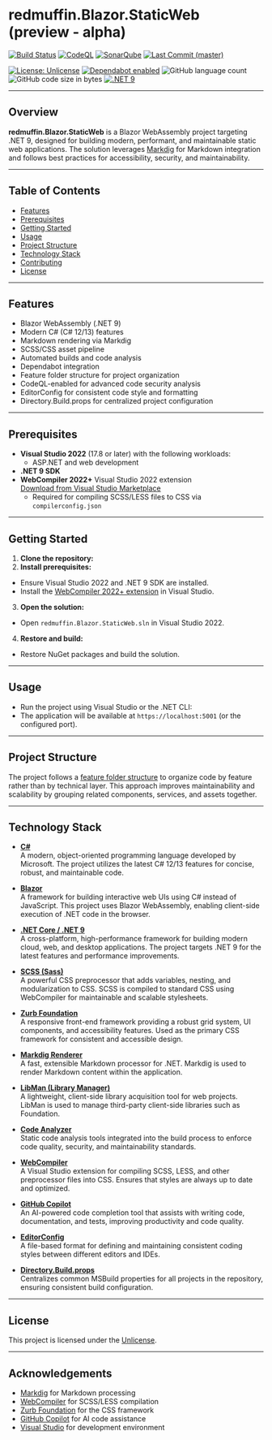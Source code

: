 # redmuffin.Blazor.StaticWeb (preview - alpha)

[![Build Status](https://github.com/michaelvolz/redmuffin.Blazor.Static/actions/workflows/azure-static-web-apps-lively-cliff-0945be603.yml/badge.svg)](https://github.com/michaelvolz/redmuffin.Blazor.Static/actions/workflows/azure-static-web-apps-lively-cliff-0945be603.yml)
[![CodeQL](https://github.com/michaelvolz/redmuffin.Blazor.Static/actions/workflows/codeql.yml/badge.svg)](https://github.com/michaelvolz/redmuffin.Blazor.Static/actions/workflows/codeql.yml)
[![SonarQube](https://sonarcloud.io/api/project_badges/measure?project=michaelvolz_redmuffin.Blazor.StaticWeb&metric=alert_status)](https://sonarcloud.io/summary/new_code?id=michaelvolz_redmuffin.Blazor.StaticWeb)
[![Last Commit (master)](https://img.shields.io/github/last-commit/michaelvolz/redmuffin.Blazor.Static/master.svg)](https://github.com/michaelvolz/redmuffin.Blazor.Static/commits/master)

[![License: Unlicense](https://img.shields.io/badge/license-Unlicense-blue.svg)](https://en.wikipedia.org/wiki/Unlicense)
[![Dependabot enabled](https://img.shields.io/badge/Dependabot-enabled-blue.svg)](https://docs.github.com/en/code-security/dependabot/working-with-dependabot)
![GitHub language count](https://img.shields.io/github/languages/count/michaelvolz/OpenGraphTilemakerReborn)
![GitHub code size in bytes](https://img.shields.io/github/languages/code-size/michaelvolz/OpenGraphTilemakerReborn)
[![.NET 9](https://img.shields.io/badge/.NET-9-blueviolet?logo=dotnet&logoColor=white)](https://dotnet.microsoft.com/en-us/download/dotnet/9.0)

---

## Overview

**redmuffin.Blazor.StaticWeb** is a Blazor WebAssembly project targeting .NET 9, designed for building modern, performant, and maintainable static web applications. The solution leverages [Markdig](https://github.com/xoofx/markdig) for Markdown integration and follows best practices for accessibility, security, and maintainability.

---

## Table of Contents

- [Features](#features)
- [Prerequisites](#prerequisites)
- [Getting Started](#getting-started)
- [Usage](#usage)
- [Project Structure](#project-structure)
- [Technology Stack](#technology-stack)
- [Contributing](#contributing)
- [License](#license)

---

## Features

- Blazor WebAssembly (.NET 9)
- Modern C# (C# 12/13) features
- Markdown rendering via Markdig
- SCSS/CSS asset pipeline
- Automated builds and code analysis
- Dependabot integration
- Feature folder structure for project organization
- CodeQL-enabled for advanced code security analysis
- EditorConfig for consistent code style and formatting
- Directory.Build.props for centralized project configuration

---

## Prerequisites

- **Visual Studio 2022** (17.8 or later) with the following workloads:
  - ASP.NET and web development
- **.NET 9 SDK**
- **WebCompiler 2022+** Visual Studio 2022 extension  
  [Download from Visual Studio Marketplace](https://marketplace.visualstudio.com/items?itemName=MadsKristensen.WebCompiler)
  - Required for compiling SCSS/LESS files to CSS via `compilerconfig.json`

---

## Getting Started

1. **Clone the repository:**
2. **Install prerequisites:**
- Ensure Visual Studio 2022 and .NET 9 SDK are installed.
- Install the [WebCompiler 2022+ extension](https://marketplace.visualstudio.com/items?itemName=MadsKristensen.WebCompiler) in Visual Studio.

3. **Open the solution:**
- Open `redmuffin.Blazor.StaticWeb.sln` in Visual Studio 2022.

4. **Restore and build:**
- Restore NuGet packages and build the solution.

---

## Usage

- Run the project using Visual Studio or the .NET CLI:
- The application will be available at `https://localhost:5001` (or the configured port).

---

## Project Structure

The project follows a [feature folder structure](https://blog.ndepend.com/feature-folders-are-superior-to-layered-architecture/) to organize code by feature rather than by technical layer. This approach improves maintainability and scalability by grouping related components, services, and assets together.

---

## Technology Stack

- **[C#](https://learn.microsoft.com/en-us/dotnet/csharp/)**  
  A modern, object-oriented programming language developed by Microsoft. The project utilizes the latest C# 12/13 features for concise, robust, and maintainable code.

- **[Blazor](https://dotnet.microsoft.com/apps/aspnet/web-apps/blazor)**  
  A framework for building interactive web UIs using C# instead of JavaScript. This project uses Blazor WebAssembly, enabling client-side execution of .NET code in the browser.

- **[.NET Core / .NET 9](https://dotnet.microsoft.com/en-us/download/dotnet/9.0)**  
  A cross-platform, high-performance framework for building modern cloud, web, and desktop applications. The project targets .NET 9 for the latest features and performance improvements.

- **[SCSS (Sass)](https://sass-lang.com/documentation/syntax#scss)**  
  A powerful CSS preprocessor that adds variables, nesting, and modularization to CSS. SCSS is compiled to standard CSS using WebCompiler for maintainable and scalable stylesheets.

- **[Zurb Foundation](https://get.foundation/)**  
  A responsive front-end framework providing a robust grid system, UI components, and accessibility features. Used as the primary CSS framework for consistent and accessible design.

- **[Markdig Renderer](https://github.com/xoofx/markdig)**  
  A fast, extensible Markdown processor for .NET. Markdig is used to render Markdown content within the application.

- **[LibMan (Library Manager)](https://learn.microsoft.com/en-us/aspnet/core/client-side/libman/)**  
  A lightweight, client-side library acquisition tool for web projects. LibMan is used to manage third-party client-side libraries such as Foundation.

- **[Code Analyzer](https://learn.microsoft.com/en-us/dotnet/fundamentals/code-analysis/overview)**  
  Static code analysis tools integrated into the build process to enforce code quality, security, and maintainability standards.

- **[WebCompiler](https://github.com/madskristensen/WebCompiler)**  
  A Visual Studio extension for compiling SCSS, LESS, and other preprocessor files into CSS. Ensures that styles are always up to date and optimized.

- **[GitHub Copilot](https://github.com/features/copilot)**  
  An AI-powered code completion tool that assists with writing code, documentation, and tests, improving productivity and code quality.

- **[EditorConfig](https://editorconfig.org/)**  
  A file-based format for defining and maintaining consistent coding styles between different editors and IDEs.

- **[Directory.Build.props](https://learn.microsoft.com/en-us/visualstudio/msbuild/customize-your-build?view=vs-2022#directorybuildprops-and-directorybuildtargets)**  
  Centralizes common MSBuild properties for all projects in the repository, ensuring consistent build configuration.

---

## License

This project is licensed under the [Unlicense](https://unlicense.org/).

---

## Acknowledgements

- [Markdig](https://github.com/xoofx/markdig) for Markdown processing
- [WebCompiler](https://github.com/madskristensen/WebCompiler) for SCSS/LESS compilation
- [Zurb Foundation](https://get.foundation/) for the CSS framework
- [GitHub Copilot](https://github.com/features/copilot) for AI code assistance
- [Visual Studio](https://visualstudio.microsoft.com/) for development environment
